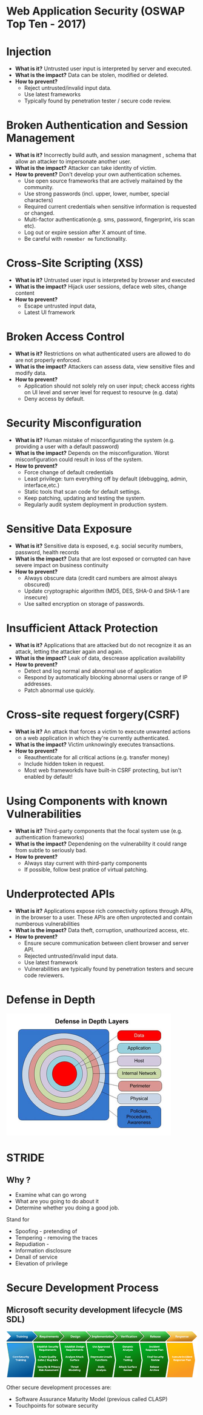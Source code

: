# Web Application Security (OSWAP Top Ten - 2017)

# Injection
- **What is it?** Untrusted user input is interpreted by server and executed.
- **What is the impact?** Data can be stolen, modified or deleted.
- **How to prevent?** 
    * Reject untrusted/invalid input data.
    * Use latest frameworks
    * Typically found by penetration tester / secure code review.

# Broken Authentication and Session Management
- **What is it?** Incorrectly build auth, and session managment , schema that allow an attacker to impersonate another user.
- **What is the impact?** Attacker can take identity of victim.
- **How to prevent?** Don't develop your own authentication schemes.
    * Use open source frameworks that are actively maitained by the community.
    * Use strong passwords (incl. upper, lower, number, special characters)
    * Required current credentials when sensitive information is requested or changed.
    * Multi-factor authentication(e.g. sms, password, fingerprint, iris scan etc).
    * Log out or expire session after X amount of time.
    * Be careful with `remember me` functionality.

# Cross-Site Scripting (XSS)
- **What is it?** Untrusted user input is interpreted by browser and executed
- **What is the impact?**  Hijack user sessions, deface web sites, change content
- **How to prevent?**
    * Escape untrusted input data,
    * Latest UI framework 

# Broken Access Control
- **What is it?** Restrictions on what authenticated users are allowed to do are not properly enforced.
- **What is the impact?** Attackers can assess data, view sensitive files and modify data.
- **How to prevent?**
    * Application should not solely rely on user input; check access rights on UI level and server level for request to resourve (e.g. data)
    * Deny access by default.

# Security Misconfiguration
 - **What is it?** Human mistake of misconfigurating the system (e.g. providing a user with a default password)
 - **What is the impact?** Depends on the misconfiguration. Worst misconfiguration could result in loss of the system.
 - **How to prevent?**
    * Force change of default credentials
    * Least privilege: turn everything off by default (debugging, admin, interface,etc.)
    * Static tools that scan code for default settings.
    * Keep patching, updating and testing the system.
    * Regularly audit system deployment in production system.

# Sensitive Data Exposure
- **What is it?** Sensitive data is exposed, e.g. social security numbers, password, health records
- **What is the impact?** Data that are lost exposed or corrupted can have severe impact on business continuity
- **How to prevent?**
    * Always obscure data (credit card numbers are almost always obscured)
    * Update cryptographic algorithm (MD5, DES, SHA-0 and SHA-1 are insecure)
    * Use salted encryption on storage of passwords.

# Insufficient Attack Protection
- **What is it?** Applications that are attacked but do not recognize it as an attack, letting the attacker again and again.
- **What is the impact?** Leak of data, descrease application availability
- **How to prevent?**
    * Detect and log normal and abnormal use of application
    * Respond by automatically blocking abnormal users or range of IP addresses.
    * Patch abnormal use quickly.

# Cross-site request forgery(CSRF)
- **What is it?** An attack that forces a victim to execute unwanted actions on a web application in which they're currently authenticated.
- **What is the impact?** Victim unknowingly executes transactions.
- **How to prevent?**
    * Reauthenticate for all critical actions (e.g. transfer money)
    * Include hidden token in request.
    * Most web frameworkds have built-in CSRF protecting, but isn't enabled by default!

# Using Components with known Vulnerabilities
- **What is it?** Third-party components that the focal system use (e.g. authentication frameworks)
- **What is the impact?** Dependening on the vulnerability it could range from subtle to seriously bad.
- **How to prevent?** 
    * Always stay current with third-party components
    * If possible, follow best pratice of virtual patching.

# Underprotected APIs
- **What is it?** Applications expose rich connectivity options through APIs, in the browser to a user. These APIs are often unprotected and contain numberous vulnerabilities 
- **What is the impact?** Data theft, corruption, unathourized access, etc.
- **How to prevent?** 
    * Ensure secure communication between client browser and server API.
    * Rejected untrusted/invalid input data.
    * Use latest framework
    * Vulnerabilities are typically found by penetration testers and secure code reviewers.

# Defense in Depth  
![Defense in Depth](assets/defence-in-depth-2054.jpg)

# STRIDE
## Why ? 
- Examine what can go wrong
- What are you going to do about it
- Determine whether you doing a good job.

Stand for 
- Spoofing - pretending of
- Tempering - removing the traces
- Repudiation - 
- Information disclosure
- Denail of service
- Elevation of privilege

# Secure Development Process

## Microsoft security development lifecycle (MS SDL)
![SDL](assets/5554.SDL_Steps.jpg)

Other secure development processes are:
- Software Assurance Maturity Model (previous called CLASP)
- Touchpoints for sotware security

